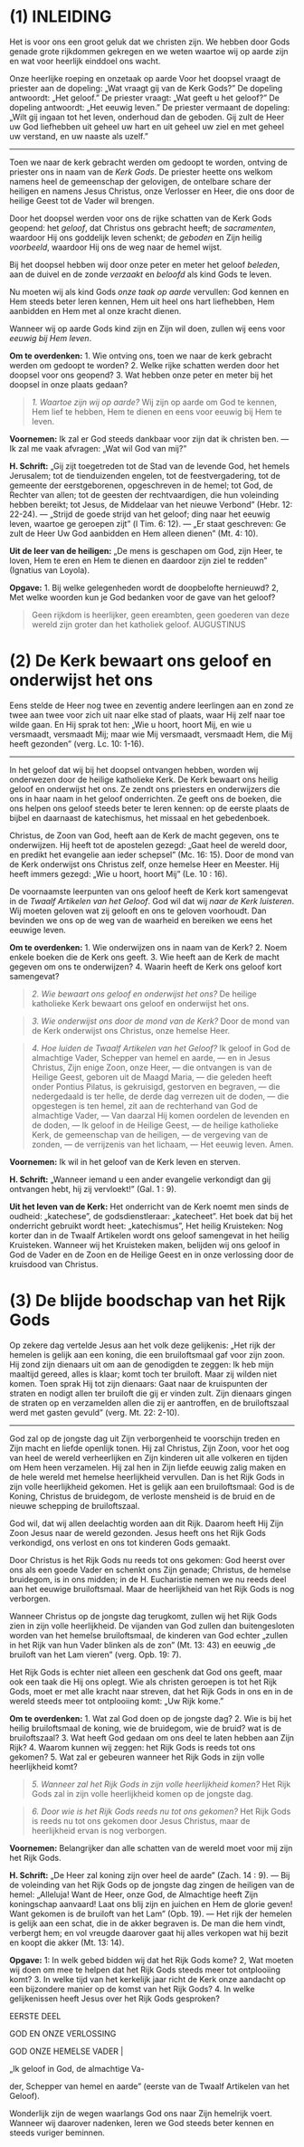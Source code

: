 # (1) INLEIDING

Het is voor ons een groot geluk dat we christen zijn. We hebben door Gods genade grote rijkdommen gekregen en we weten waartoe wij op aarde zijn en wat voor heerlijk einddoel ons wacht.

Onze heerlijke roeping en onzetaak op aarde Voor het doopsel vraagt de priester aan de dopeling: „Wat vraagt gij van de Kerk Gods?” De dopeling antwoordt: „Het geloof.” De priester vraagt: „Wat geeft u het geloof?” De dopeling antwoordt: „Het eeuwig leven.” De priester vermaant de dopeling: „Wilt gij ingaan tot het leven, onderhoud dan de geboden. Gij zult de Heer uw God liefhebben uit geheel uw hart en uit geheel uw ziel en met geheel uw verstand, en uw naaste als uzelf.”

---

Toen we naar de kerk gebracht werden om gedoopt te worden, ontving de priester ons in naam van de *Kerk Gods*. De priester heette ons welkom namens heel de gemeenschap der gelovigen, de ontelbare schare der heiligen en namens Jesus Christus, onze Verlosser en Heer, die ons door de heilige Geest tot de Vader wil brengen.

Door het doopsel werden voor ons de rijke schatten van de Kerk Gods geopend: het *geloof*, dat Christus ons gebracht heeft; de *sacramenten*, waardoor Hij ons goddelijk leven schenkt; de *geboden* en Zijn heilig *voorbeeld*, waardoor Hij ons de weg naar de hemel wijst. 

Bij het doopsel hebben wij door onze peter en meter het geloof *beleden*, aan de duivel en de zonde *verzaakt* en *beloofd* als kind Gods te leven. 

Nu moeten wij als kind Gods *onze taak op aarde* vervullen: God kennen en Hem steeds beter leren kennen, Hem uit heel ons hart liefhebben, Hem aanbidden en Hem met al onze kracht dienen.

Wanneer wij op aarde Gods kind zijn en Zijn wil doen, zullen wij eens voor *eeuwig bij Hem leven*.

**Om te overdenken:** 1. Wie ontving ons, toen we naar de kerk gebracht werden om gedoopt te worden? 2. Welke rijke schatten werden door het doopsel voor ons geopend? 3. Wat hebben onze peter en meter bij het doopsel in onze plaats gedaan?

> *1. Waartoe zijn wij op aarde?* 
> Wij zijn op aarde om God te kennen, Hem lief te hebben, Hem te dienen en eens voor eeuwig bij Hem te leven.

**Voornemen:** Ik zal er God steeds dankbaar voor zijn dat ik christen ben. — Ik zal me vaak afvragen: „Wat wil God van mij?”

**H. Schrift:** „Gij zijt toegetreden tot de Stad van de levende God, het
hemels Jerusalem; tot de tienduizenden engelen, tot de feestvergadering, tot de gemeente der eerstgeborenen, opgeschreven in de hemel; tot God, de Rechter van allen; tot de geesten der rechtvaardigen, die hun voleinding hebben bereikt; tot Jesus, de Middelaar van het nieuwe Verbond” (Hebr. 12: 22-24). — „Strijd de goede strijd van het geloof; ding naar het eeuwig leven, waartoe ge geroepen zijt” (l Tim. 6: 12). — „Er staat geschreven: Ge zult de Heer Uw God aanbidden en Hem alleen dienen” (Mt. 4: 10).

**Uit de leer van de heiligen:** „De mens is geschapen om God, zijn Heer, te loven, Hem te eren en Hem te dienen en daardoor zijn ziel te redden” (Ignatius van Loyola).

**Opgave:** 1. Bij welke gelegenheden wordt de doopbelofte hernieuwd? 2, Met welke woorden kun je God bedanken voor de gave van het geloof?  

> Geen rijkdom is heerlijker,
> geen ereambten, geen goederen van deze wereld zijn groter
> dan het katholiek geloof.
> AUGUSTINUS

# (2) De Kerk bewaart ons geloof en onderwijst het ons

Eens stelde de Heer nog twee en zeventig andere leerlingen aan en zond ze twee aan twee voor zich uit naar elke stad of plaats, waar Hij zelf naar toe wilde gaan. En Hij sprak tot hen: „Wie u hoort, hoort Mij, en wie u versmaadt, versmaadt Mij; maar wie Mij versmaadt, versmaadt Hem, die Mij heeft gezonden” (verg. Lc. 10: 1-16).

---

In het geloof dat wij bij het doopsel ontvangen hebben, worden wij onderwezen door de heilige katholieke Kerk. De Kerk bewaart ons heilig geloof en onderwijst het ons. Ze zendt ons priesters en onderwijzers die ons in haar naam in het geloof onderrichten. Ze geeft ons de boeken, die ons helpen ons geloof steeds beter te leren kennen: op de eerste plaats de bijbel en daarnaast de katechismus, het missaal en het gebedenboek.  

Christus, de Zoon van God, heeft aan de Kerk de macht gegeven, ons te onderwijzen. Hij heeft tot de apostelen gezegd: „Gaat heel de wereld door, en predikt het evangelie aan ieder schepsel” (Mc. 16: 15). Door de mond van de Kerk onderwijst ons Christus zelf, onze hemelse Heer en Meester. Hij heeft immers gezegd: „Wie u hoort, hoort Mij” (Le. 10 : 16).

De voornaamste leerpunten van ons geloof heeft de Kerk kort samengevat in de *Twaalf Artikelen van het Geloof*. God wil dat wij *naar de Kerk luisteren*. Wij moeten geloven wat zij gelooft en ons te geloven voorhoudt. Dan bevinden we ons op de weg van de waarheid en bereiken we eens het eeuwige leven.

**Om te overdenken:** 1. Wie onderwijzen ons in naam van de Kerk?  2. Noem enkele boeken die de Kerk ons geeft. 3. Wie heeft aan de Kerk de macht gegeven om ons te onderwijzen? 4. Waarin heeft de Kerk ons geloof kort samengevat?

> *2. Wie bewaart ons geloof en onderwijst het ons?*
> De heilige katholieke Kerk bewaart ons geloof en onderwijst het ons.

> *3. Wie onderwijst ons door de mond van de Kerk?*
> Door de mond van de Kerk onderwijst ons Christus, onze hemelse Heer.

> *4. Hoe luiden de Twaalf Artikelen van het Geloof?*
> Ik geloof in God de almachtige Vader, Schepper van hemel en aarde, — 
> en in Jesus Christus, Zijn enige Zoon, onze Heer, — 
> die ontvangen is van de Heilige Geest, geboren uit de Maagd Maria, —
> die geleden heeft onder Pontius Pilatus, is gekruisigd, gestorven en begraven, —
> die nedergedaald is ter helle, de derde dag verrezen uit de doden, —
> die opgestegen is ten hemel, zit aan de rechterhand van God de almachtige Vader, —
> Van daarzal Hij komen oordelen de levenden en de doden, — 
> Ik geloof in de Heilige Geest, —
> de heilige katholieke Kerk, de gemeenschap van de heiligen, —
> de vergeving van de zonden, —
> de verrijzenis van het lichaam, —
> Het eeuwig leven. Amen.

**Voornemen:** Ik wil in het geloof van de Kerk leven en sterven.

**H. Schrift:** „Wanneer iemand u een ander evangelie verkondigt dan gij ontvangen hebt, hij zij vervloekt!” (Gal. 1 : 9).

**Uit het leven van de Kerk:** Het onderricht van de Kerk noemt men sinds de oudheid: „katechese”, de godsdienstleraar: „katecheet”.  Het boek dat bij het onderricht gebruikt wordt heet: „katechismus”, Het heilig Kruisteken: Nog korter dan in de Twaalf Artikelen wordt ons geloof samengevat in het heilig Kruisteken. Wanneer wij het Kruisteken maken, belijden wij ons geloof in God de Vader en de Zoon en de Heilige Geest en in onze verlossing door de kruisdood van Christus.

# (3) De blijde boodschap van het Rijk Gods

Op zekere dag vertelde Jesus aan het volk deze gelijkenis: „Het rijk der hemelen is gelijk aan een koning, die een bruiloftsmaal gaf voor zijn zoon. Hij zond zijn dienaars uit om aan de genodigden te zeggen: Ik heb mijn maaltijd gereed, alles is klaar; komt toch ter bruiloft. Maar zij wilden niet komen. Toen sprak Hij tot zijn dienaars: Gaat naar de kruispunten der straten en nodigt allen ter bruiloft die gij er vinden zult. Zijn dienaars gingen de straten op en verzamelden allen die zij er aantroffen, en de bruiloftszaal werd met gasten gevuld” (verg. Mt. 22: 2-10).

---

God zal op de jongste dag uit Zijn verborgenheid te voorschijn treden en Zijn macht en liefde openlijk tonen. Hij zal Christus, Zijn Zoon, voor het oog van heel de wereld verheerlijken en Zijn kinderen uit alle volkeren en tijden om Hem heen verzamelen. Hij zal hen in Zijn liefde eeuwig zalig maken en de hele wereld met hemelse heerlijkheid vervullen. Dan is het Rijk Gods in zijn volle heerlijkheid gekomen. Het is gelijk aan een bruiloftsmaal: God is de Koning, Christus de bruidegom, de verloste mensheid is de bruid en de nieuwe schepping de bruiloftszaal.

God wil, dat wij allen deelachtig worden aan dit Rijk. Daarom heeft Hij Zijn Zoon Jesus naar de wereld gezonden. Jesus heeft ons het Rijk Gods verkondigd, ons verlost en ons tot kinderen Gods gemaakt.

Door Christus is het Rijk Gods nu reeds tot ons gekomen: God heerst over ons als een goede Vader en schenkt ons Zijn genade; Christus, de hemelse bruidegom, is in ons midden; in de H. Eucharistie nemen we nu reeds deel aan het eeuwige bruiloftsmaal. Maar de heerlijkheid van het Rijk Gods is nog verborgen.

Wanneer Christus op de jongste dag terugkomt, zullen wij het Rijk Gods zien in zijn volle heerlijkheid. De vijanden van God zullen dan buitengesloten worden van het hemelse bruiloftsmaal, de kinderen van God echter „zullen in het Rijk van hun Vader blinken als de zon” (Mt. 13: 43) en eeuwig „de bruiloft van het Lam vieren” (verg. Opb. 19: 7).

Het Rijk Gods is echter niet alleen een geschenk dat God ons geeft, maar ook een taak die Hij ons oplegt. Wie als christen geroepen is tot het Rijk Gods, moet er met alle kracht naar streven, dat het Rijk Gods in ons en in de wereld steeds meer tot ontplooiing komt: „Uw Rijk kome.”

**Om te overdenken:** 1. Wat zal God doen op de jongste dag? 2. Wie is bij het heilig bruiloftsmaal de koning, wie de bruidegom, wie de bruid?  wat is de bruiloftszaal? 3. Wat heeft God gedaan om ons deel te laten hebben aan Zijn Rijk? 4. Waarom kunnen wij zeggen: het Rijk Gods is reeds tot ons gekomen? 5. Wat zal er gebeuren wanneer het Rijk Gods in zijn volle heerlijkheid komt?  

> *5. Wanneer zal het Rijk Gods in zijn volle heerlijkheid komen?*
> Het Rijk Gods zal in zijn volle heerlijkheid komen op de jongste dag.

> *6. Door wie is het Rijk Gods reeds nu tot ons gekomen?*
> Het Rijk Gods is reeds nu tot ons gekomen door Jesus Christus, maar de heerlijkheid ervan is nog verborgen.  

**Voornemen:** Belangrijker dan alle schatten van de wereld moet voor mij zijn het Rijk Gods.

**H. Schrift:** „De Heer zal koning zijn over heel de aarde” (Zach. 14 : 9). — Bij de voleinding van het Rijk Gods op de jongste dag zingen de heiligen van de hemel: „Alleluja! Want de Heer, onze God, de Almachtige heeft Zijn koningschap aanvaard! Laat ons blij zijn en juichen en Hem de glorie geven! Want gekomen is de bruiloft van het Lam” (Opb. 19). — Het rijk der hemelen is gelijk aan een schat, die in de akker begraven is. De man die hem vindt, verbergt hem; en vol vreugde daarover gaat hij alles verkopen wat hij bezit en koopt die akker (Mt. 13: 14).

**Opgave:** 1: In welk gebed bidden wij dat het Rijk Gods kome? 2, Wat moeten wij doen om mee te helpen dat het Rijk Gods steeds meer tot ontplooiing komt? 3. In welke tijd van het kerkelijk jaar richt de Kerk onze aandacht op een bijzondere manier op de komst van het Rijk Gods? 4. In welke gelijkenissen heeft Jesus over het Rijk Gods gesproken?

EERSTE DEEL

GOD EN ONZE VERLOSSING

GOD ONZE HEMELSE VADER
|

„Ik geloof in God, de almachtige Va-

der, Schepper van hemel en aarde”
(eerste van de Twaalf Artikelen van
het Geloof).

Wonderlijk zijn de wegen waarlangs God ons naar Zijn hemelrijk voert. Wanneer wij daarover nadenken, leren we God
steeds beter kennen en steeds vuriger beminnen.

